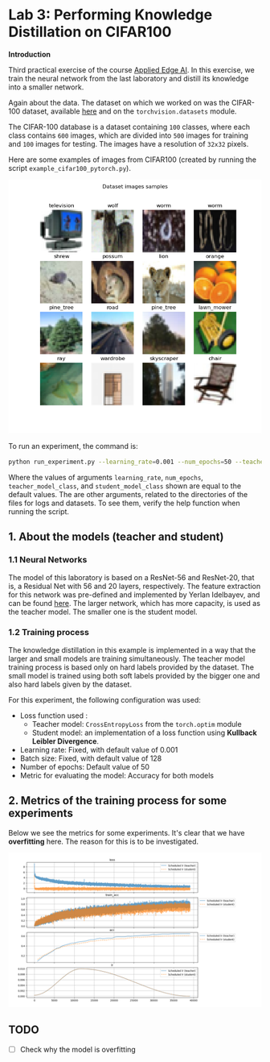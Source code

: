 # Lab 3: Performing Knowledge Distillation on CIFAR100

**Introduction**

Third practical exercise of the course [Applied Edge AI](https://learn.ki-campus.org/courses/edgeai-hpi2022).
In this exercise, we train the neural network from the last laboratory and distill its knowledge into a smaller network.

Again about the data.
The dataset on which we worked on was the CIFAR-100 dataset, available [here](https://www.cs.toronto.edu/~kriz/cifar.html)
and on the `torchvision.datasets` module.

The CIFAR-100 database is a dataset containing `100` classes, where each class contains `600` images, which are divided into `500` images for training and `100` images for testing.
The images have a resolution of `32x32` pixels.

Here are some examples of images from CIFAR100 (created by running the script `example_cifar100_pytorch.py`).

![cifar100 image](image_classification/data/example_cifar100.png)

To run an experiment, the command is:
```sh
python run_experiment.py --learning_rate=0.001 --num_epochs=50 --teacher_model_class=resnet65 --student_model_class=resnet20
```

Where the values of arguments `learning_rate`, `num_epochs`, `teacher_model_class`, and `student_model_class`
shown are equal to the default values.
The are other arguments, related to the directories of the files for logs and datasets. To see them,
verify the help function when running the script.

## 1. About the models (teacher and student)

### 1.1 Neural Networks

The model of this laboratory is based on a ResNet-56 and ResNet-20, that is, a Residual Net with 56 and 20 layers,
respectively. The feature extraction for this network was pre-defined and implemented by Yerlan Idelbayev, and
can be found [here](https://www.kaggle.com/bartzi/cifar100-resnets).
The larger network, which has more capacity, is used as the teacher model. The smaller one is the student model.

### 1.2 Training process

The knowledge distillation in this example is implemented in a way that the larger and small models are training
simultaneously. The teacher model training process is based only on hard labels provided by the dataset. The small model
is trained using both soft labels provided by the bigger one and also hard labels given by the dataset.

For this experiment, the following configuration was used:
- Loss function used :
  - Teacher model: `CrossEntropyLoss` from the `torch.optim` module
  - Student model: an implementation of a loss function using **Kullback Leibler Divergence**.
- Learning rate: Fixed, with default value of 0.001
- Batch size: Fixed, with default value of 128
- Number of epochs: Default value of 50
- Metric for evaluating the model: Accuracy for both models

## 2. Metrics of the training process for some experiments

Below we see the metrics for some experiments. It's clear that we have **overfitting** here. The reason for this
is to be investigated.

![Lab03 metrics](logs/w3_logged_metrics_compared.png)

## TODO

- [ ] Check why the model is overfitting 
